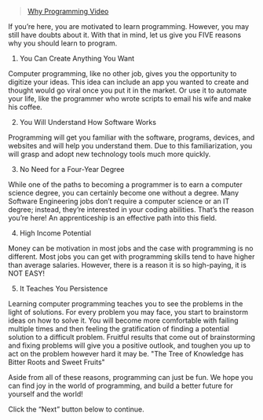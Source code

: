 >[Why Programming Video](https://www.loom.com/embed/90d2915c9ba040229cf189dcb7ae2b8b?sid=7942de00-d2ce-4b62-af55-ab50b7164cd4)

If you’re here, you are motivated to learn programming. However, you may still have doubts about it. With that in mind, let us give you FIVE reasons why you should learn to program.

1. You Can Create Anything You Want 

Computer programming, like no other job, gives you the opportunity to digitize your ideas. This idea can include an app you wanted to create and thought would go viral once you put it in the market. Or use it to automate your life, like the programmer who wrote scripts to email his wife and make his coffee.

2. You Will Understand How Software Works

Programming will get you familiar with the software, programs, devices, and websites and will help you understand them. Due to this familiarization, you will grasp and adopt new technology tools much more quickly.

3. No Need for a Four-Year Degree

While one of the paths to becoming a programmer is to earn a computer science degree, you can certainly become one without a degree. Many Software Engineering jobs don’t require a computer science or an IT degree; instead, they’re interested in your coding abilities. That’s the reason you’re here! An apprenticeship is an effective path into this field.

4. High Income Potential 

Money can be motivation in most jobs and the case with programming is no different. Most jobs you can get with programming skills tend to have higher than average salaries. However, there is a reason it is so high-paying, it is NOT EASY!

5. It Teaches You Persistence

Learning computer programming teaches you to see the problems in the light of solutions. For every problem you may face, you start to brainstorm ideas on how to solve it.  You will become more comfortable with failing multiple times and then feeling the gratification of finding a potential solution to a difficult problem. Fruitful results that come out of brainstorming and fixing problems will give you a positive outlook, and toughen you up to act on the problem however hard it may be. "The Tree of Knowledge has Bitter Roots and Sweet Fruits" 

Aside from all of these reasons, programming can just be fun. We hope you can find joy in the world of programming, and build a better future for yourself and the world!

Click the “Next” button below to continue.